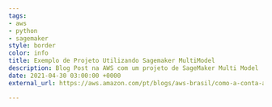 ```yaml
---
tags:
- aws
- python
- sagemaker
style: border
color: info
title: Exemplo de Projeto Utilizando Sagemaker MultiModel
description: Blog Post na AWS com um projeto de SageMaker Multi Model
date: 2021-04-30 03:00:00 +0000
external_url: https://aws.amazon.com/pt/blogs/aws-brasil/como-a-conta-azul-criou-um-sistema-de-gerenciamento-e-inferencia-de-modelos-utilizando-o-amazon-sagemaker-multi-model-endpoints/

---
```

